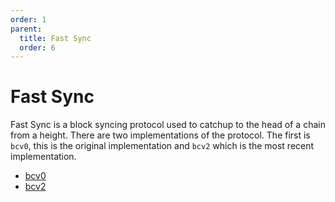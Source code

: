 ```yaml
---
order: 1
parent:
  title: Fast Sync
  order: 6
---
```


# Fast Sync

Fast Sync is a block syncing protocol used to catchup to the head of a chain from a height. There are two implementations of the protocol. The first is `bcv0`, this is the original implementation and `bcv2` which is the most recent implementation.

- [bcv0](./bcv0/README.md)
- [bcv2](./bcv2/README.md)
